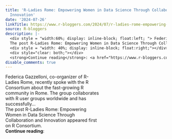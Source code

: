 ```yaml
---
title: 'R-Ladies Rome: Empowering Women in Data Science Through Collaboration and
  Innovation'
date: '2024-07-26'
linkTitle: https://www.r-bloggers.com/2024/07/r-ladies-rome-empowering-women-in-data-science-through-collaboration-and-innovation/
source: R-bloggers
description: |-
  <div style = "width:60%; display: inline-block; float:left; "> Federica Gazzelloni, co-organizer of R-Ladies Rome, recently spoke with the R Consortium about the fast-growing R community in Rome. The group collaborates with R user groups worldwide and has successfully...<br />
  The post R-Ladies Rome: Empowering Women in Data Science Through Collaboration and Innovation appeared first on R Consortium.</div>
  <div style = "width: 40%; display: inline-block; float:right;"></div>
  <div style="clear: both;"></div>
  <strong>Continue reading</strong>: <a href="https://www.r-bloggers.com/2024/07/r-ladies-ro ...
disable_comments: true
---
```

<div style = "width:60%; display: inline-block; float:left; "> Federica Gazzelloni, co-organizer of R-Ladies Rome, recently spoke with the R Consortium about the fast-growing R community in Rome. The group collaborates with R user groups worldwide and has successfully...<br />
The post R-Ladies Rome: Empowering Women in Data Science Through Collaboration and Innovation appeared first on R Consortium.</div>
<div style = "width: 40%; display: inline-block; float:right;"></div>
<div style="clear: both;"></div>
<strong>Continue reading</strong>: <a href="https://www.r-bloggers.com/2024/07/r-ladies-ro ...